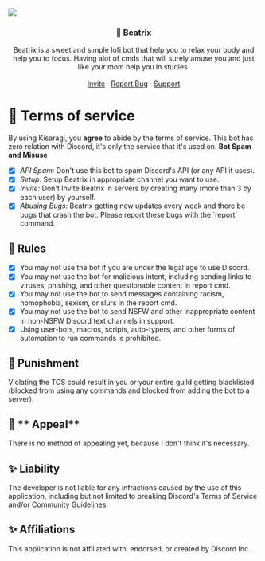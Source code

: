 <img src="https://capsule-render.vercel.app/api?type=waving&color=gradient&height=200&section=header&text=Beatrix&fontSize=80&fontAlignY=35&animation=twinkling&fontColor=gradient" />


<!-- PROJECT LOGO -->
<br />
<p align="center">
  

  <h3 align="center">🌸 Beatrix</h3>

  <p align="center">
 Beatrix is a sweet and simple lofi bot that help you to relax your body and help you to focus. Having alot of cmds that will surely amuse you and just like your mom help you in studies.
    <br />
    <br />
    <a href="https://dsc.gg/beatrıx">Invite</a>
    ·
    <a href="https://discord.gg/a7TmUZWqPb">Report Bug</a>
    ·
    <a href="https://discord.gg/">Support</a>
  </p>
</p>



# 📝 Terms of service

By using Kisaragi, you **agree** to abide by the terms of service. This bot has zero relation with Discord, it's only the service that it's used on.
            **Bot Spam and Misuse**
- [x] _API Spam:_ Don't use this bot to spam Discord's API (or any API it uses).
- [x] _Setup:_ Setup Beatrix in appropriate channel you want to use.
- [x] _Invite:_ Don't Invite Beatrıx in servers by creating many (more than 3 by each user) by yourself.
- [x] _Abusing Bugs:_ Beatrıx getting new updates every week and there be bugs that crash the bot. Please report these bugs with the \`report\` command.
            
## 📝 **Rules**


- [x] You may not use the bot if you are under the legal age to use Discord.
- [x] You may not use the bot for malicious intent, including sending links to viruses, phishing, and other questionable content in report cmd.
- [x] You may not use the bot to send messages containing racism, homophobia, sexism, or slurs in the report cmd.
- [x] You may not use the bot to send NSFW and other inappropriate content in non-NSFW Discord text channels in support.
- [x] Using user-bots, macros, scripts, auto-typers, and other forms of automation to run commands is prohibited.

## 🔺 **Punishment**
            
Violating the TOS could result in you or your entire guild getting blacklisted (blocked from using any commands and blocked from adding the bot to a server).
            
## 🔺 ** Appeal**
            
There is no method of appealing yet, because I don't think it's necessary.
       
## ✨ Liability
The developer is not liable for any infractions caused by the use of this application, including but not limited to breaking Discord's Terms of Service and/or Community Guidelines.

## ✨ Affiliations
This application is not affiliated with, endorsed, or created by Discord Inc.

